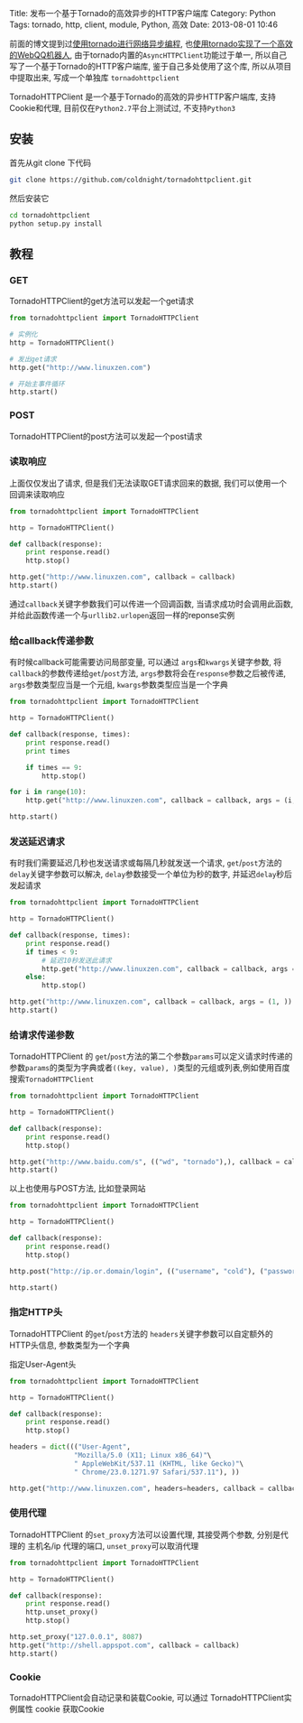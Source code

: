 Title: 发布一个基于Tornado的高效异步的HTTP客户端库
Category: Python
Tags: tornado, http, client, module, Python, 高效
Date: 2013-08-01 10:46

前面的博文提到过[使用tornado进行网络异步编程](/shi-yong-tornadojin-xing-wang-luo-yi-bu-bian-cheng.html), 也[使用tornado实现了一个高效的WebQQ机器人](/jie-yong-tornadoshi-xian-gao-xiao-de-webqqji-qi-ren.html), 由于tornado内置的`AsyncHTTPClient`功能过于单一, 所以自己写了一个基于Tornado的HTTP客户端库, 鉴于自己多处使用了这个库, 所以从项目中提取出来, 写成一个单独库 `tornadohttpclient`

TornadoHTTPClient 是一个基于Tornado的高效的异步HTTP客户端库, 支持Cookie和代理, 目前仅在`Python2.7`平台上测试过, 不支持`Python3`


## 安装
首先从git clone 下代码
```bash
git clone https://github.com/coldnight/tornadohttpclient.git
```

然后安装它
```bash
cd tornadohttpclient
python setup.py install
```

## 教程
### GET
TornadoHTTPClient的get方法可以发起一个get请求
```python
from tornadohttpclient import TornadoHTTPClient

# 实例化
http = TornadoHTTPClient()

# 发出get请求
http.get("http://www.linuxzen.com")

# 开始主事件循环
http.start()
```

### POST
TornadoHTTPClient的post方法可以发起一个post请求

### 读取响应
上面仅仅发出了请求, 但是我们无法读取GET请求回来的数据, 我们可以使用一个回调来读取响应
```python
from tornadohttpclient import TornadoHTTPClient

http = TornadoHTTPClient()

def callback(response):
    print response.read()
    http.stop()

http.get("http://www.linuxzen.com", callback = callback)
http.start()
```

通过`callback`关键字参数我们可以传进一个回调函数, 当请求成功时会调用此函数, 并给此函数传递一个与`urllib2.urlopen`返回一样的reponse实例

### 给callback传递参数
有时候callback可能需要访问局部变量, 可以通过 `args`和`kwargs`关键字参数, 将`callback`的参数传递给`get`/`post`方法, `args`参数将会在`response`参数之后被传递,
`args`参数类型应当是一个元组, `kwargs`参数类型应当是一个字典
```python
from tornadohttpclient import TornadoHTTPClient

http = TornadoHTTPClient()

def callback(response, times):
    print response.read()
    print times

    if times == 9:
        http.stop()

for i in range(10):
    http.get("http://www.linuxzen.com", callback = callback, args = (i, ))

http.start()
```

### 发送延迟请求
有时我们需要延迟几秒也发送请求或每隔几秒就发送一个请求, `get`/`post`方法的`delay`关键字参数可以解决, `delay`参数接受一个单位为秒的数字, 并延迟`delay`秒后发起请求
```python
from tornadohttpclient import TornadoHTTPClient

http = TornadoHTTPClient()

def callback(response, times):
    print response.read()
    if times < 9:
        # 延迟10秒发送此请求
        http.get("http://www.linuxzen.com", callback = callback, args = (times + 1, ), delay = 10)
    else:
        http.stop()

http.get("http://www.linuxzen.com", callback = callback, args = (1, ))
http.start()
```

### 给请求传递参数
TornadoHTTPClient 的 `get`/`post`方法的第二个参数`params`可以定义请求时传递的参数`params`的类型为字典或者`((key, value), )`类型的元组或列表,例如使用百度搜索`TornadoHTTPClient`
```python
from tornadohttpclient import TornadoHTTPClient

http = TornadoHTTPClient()

def callback(response):
    print response.read()
    http.stop()

http.get("http://www.baidu.com/s", (("wd", "tornado"),), callback = callback)
http.start()
```

以上也使用与POST方法, 比如登录网站
```python
from tornadohttpclient import TornadoHTTPClient

http = TornadoHTTPClient()

def callback(response):
    print response.read()
    http.stop()

http.post("http://ip.or.domain/login", (("username", "cold"), ("password", "pwd")), callback = callback)

http.start()
```


### 指定HTTP头
TornadoHTTPClient 的`get`/`post`方法的 `headers`关键字参数可以自定额外的HTTP头信息, 参数类型为一个字典

指定User-Agent头

```python
from tornadohttpclient import TornadoHTTPClient

http = TornadoHTTPClient()

def callback(response):
    print response.read()
    http.stop()

headers = dict((("User-Agent",
                "Mozilla/5.0 (X11; Linux x86_64)"\
                " AppleWebKit/537.11 (KHTML, like Gecko)"\
                " Chrome/23.0.1271.97 Safari/537.11"), ))

http.get("http://www.linuxzen.com", headers=headers, callback = callback)
```

### 使用代理
TornadoHTTPClient 的`set_proxy`方法可以设置代理, 其接受两个参数, 分别是代理的 主机名/ip 代理的端口, `unset_proxy`可以取消代理
```python
from tornadohttpclient import TornadoHTTPClient

http = TornadoHTTPClient()

def callback(response):
    print response.read()
    http.unset_proxy()
    http.stop()

http.set_proxy("127.0.0.1", 8087)
http.get("http://shell.appspot.com", callback = callback)
http.start()
```

### Cookie
TornadoHTTPClient会自动记录和装载Cookie, 可以通过 TornadoHTTPClient实例属性 cookie 获取Cookie
